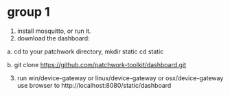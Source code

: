 group 1
======

1. install mosquitto, or run it.
2. download the dashboard: 

a. cd to your patchwork directory, 
   mkdir static
   cd static
   
b. git clone https://github.com/patchwork-toolkit/dashboard.git

3. run win/device-gateway or linux/device-gateway or osx/device-gateway
use browser to http://localhost:8080/static/dashboard

